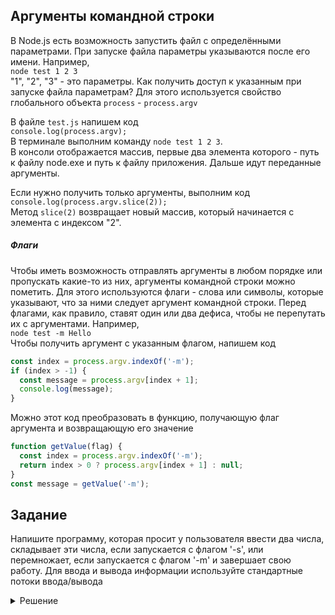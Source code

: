 ## Аргументы командной строки

В Node.js есть возможность запустить файл с определёнными параметрами. При запуске файла параметры указываются после его имени. Например,  
`node test 1 2 3`  
"1", "2", "3" - это параметры.
Как получить доступ к указанным при запуске файла параметрам? Для этого используется свойство глобального объекта `process` - `process.argv`

В файле `test.js` напишем код  
`console.log(process.argv);`  
В терминале выполним команду `node test 1 2 3`.  
В консоли отображается массив, первые два элемента которого - путь к файлу node.exe и путь к файлу приложения. Дальше идут переданные аргументы.

Если нужно получить только аргументы, выполним код  
`console.log(process.argv.slice(2));`  
Метод `slice(2)` возвращает новый массив, который начинается с элемента с индексом "2".

##### Флаги

Чтобы иметь возможность отправлять аргументы в любом порядке или пропускать какие-то из них, аргументы командной строки можно пометить. Для этого используются флаги - слова или символы, которые указывают, что за ними следует аргумент командной строки. Перед флагами, как правило, ставят один или два дефиса, чтобы не перепутать их с аргументами. Например,  
`node test -m Hello`  
Чтобы получить аргумент с указанным флагом, напишем код

```js
const index = process.argv.indexOf('-m');
if (index > -1) {
  const message = process.argv[index + 1];
  console.log(message);
}
```

Можно этот код преобразовать в функцию, получающую флаг аргумента и возвращающую его значение

```js
function getValue(flag) {
  const index = process.argv.indexOf('-m');
  return index > 0 ? process.argv[index + 1] : null;
}
const message = getValue('-m');
```

## Задание

Напишите программу, которая просит у пользователя ввести два числа, складывает эти числа, если запускается с флагом '-s', или перемножает, если запускается с флагом '-m' и завершает свою работу. Для ввода и вывода информации используйте стандартные потоки ввода/вывода

<details>
<summary>Решение</summary>

```js
const stdout = process.stdout;
const stdin = process.stdin;
const flag = process.argv[2];

stdout.write('Введите, пожалуйста, два числа\n');
stdin.on('data', (data) => {
  const arr = data.toString().split(' ');
  const sum = arr.reduce((a, b) => +a + +b);
  const multiple = arr.reduce((a, b) => +a * +b);
  if (arr.length === 2 && flag === '-s') {
    stdout.write(`${+arr[0]} + ${+arr[1]} = ${sum}`);
  } else if (arr.length === 2 && flag === '-m') {
    stdout.write(`${+arr[0]} * ${+arr[1]} = ${multiple}`);
  } else {
    stdout.write('Попробуйте ещё раз запустить файл с флагом -s или -m');
  }
  process.exit();
});
```

</details>
